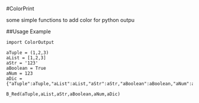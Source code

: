 #ColorPrint

some simple functions to add color for python outpu

##Usage Example

    import ColorOutput
    
    aTuple = (1,2,3)
    aList = [1,2,3]
    aStr = '123'
    aBoolean = True
    aNum = 123
    aDic = {"aTuple":aTuple,"aList":aList,"aStr":aStr,"aBoolean":aBoolean,"aNum":aNum}
    
    B_Red(aTuple,aList,aStr,aBoolean,aNum,aDic)
